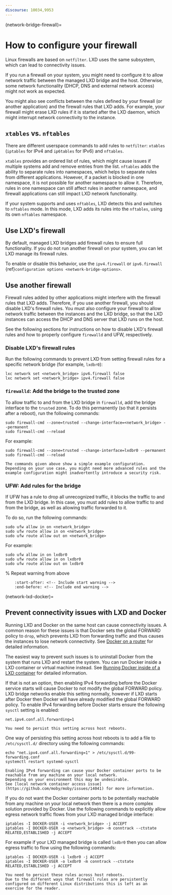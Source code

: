 ```yaml
---
discourse: 10034,9953
---
```


(network-bridge-firewall)=
# How to configure your firewall

Linux firewalls are based on `netfilter`.
LXD uses the same subsystem, which can lead to connectivity issues.

If you run a firewall on your system, you might need to configure it to allow network traffic between the managed LXD bridge and the host.
Otherwise, some network functionality (DHCP, DNS and external network access) might not work as expected.

You might also see conflicts between the rules defined by your firewall (or another application) and the firewall rules that LXD adds.
For example, your firewall might erase LXD rules if it is started after the LXD daemon, which might interrupt network connectivity to the instance.

## `xtables` vs. `nftables`

There are different userspace commands to add rules to `netfilter`: `xtables` (`iptables` for IPv4 and `ip6tables` for IPv6) and `nftables`.

`xtables` provides an ordered list of rules, which might cause issues if multiple systems add and remove entries from the list.
`nftables` adds the ability to separate rules into namespaces, which helps to separate rules from different applications.
However, if a packet is blocked in one namespace, it is not possible for another namespace to allow it.
Therefore, rules in one namespace can still affect rules in another namespace, and firewall applications can still impact LXD network functionality.

If your system supports and uses `nftables`, LXD detects this and switches to `nftables` mode.
In this mode, LXD adds its rules into the `nftables`, using its own `nftables` namespace.

## Use LXD's firewall

By default, managed LXD bridges add firewall rules to ensure full functionality.
If you do not run another firewall on your system, you can let LXD manage its firewall rules.

To enable or disable this behavior, use the `ipv4.firewall` or `ipv6.firewall` {ref}`configuration options <network-bridge-options>`.

## Use another firewall

Firewall rules added by other applications might interfere with the firewall rules that LXD adds.
Therefore, if you use another firewall, you should disable LXD's firewall rules.
You must also configure your firewall to allow network traffic between the instances and the LXD bridge, so that the LXD instances can access the DHCP and DNS server that LXD runs on the host.

See the following sections for instructions on how to disable LXD's firewall rules and how to properly configure `firewalld` and UFW, respectively.

### Disable LXD's firewall rules

Run the following commands to prevent LXD from setting firewall rules for a specific network bridge (for example, `lxdbr0`):

    lxc network set <network_bridge> ipv6.firewall false
    lxc network set <network_bridge> ipv4.firewall false

### `firewalld`: Add the bridge to the trusted zone

To allow traffic to and from the LXD bridge in `firewalld`, add the bridge interface to the `trusted` zone.
To do this permanently (so that it persists after a reboot), run the following commands:

    sudo firewall-cmd --zone=trusted --change-interface=<network_bridge> --permanent
    sudo firewall-cmd --reload

For example:

    sudo firewall-cmd --zone=trusted --change-interface=lxdbr0 --permanent
    sudo firewall-cmd --reload

<!-- Include start warning -->

```{warning}
The commands given above show a simple example configuration.
Depending on your use case, you might need more advanced rules and the example configuration might inadvertently introduce a security risk.
```

<!-- Include end warning -->

### UFW: Add rules for the bridge

If UFW has a rule to drop all unrecognized traffic, it blocks the traffic to and from the LXD bridge.
In this case, you must add rules to allow traffic to and from the bridge, as well as allowing traffic forwarded to it.

To do so, run the following commands:

    sudo ufw allow in on <network_bridge>
    sudo ufw route allow in on <network_bridge>
    sudo ufw route allow out on <network_bridge>

For example:

    sudo ufw allow in on lxdbr0
    sudo ufw route allow in on lxdbr0
    sudo ufw route allow out on lxdbr0

% Repeat warning from above
```{include} network_bridge_firewalld.md
    :start-after: <!-- Include start warning -->
    :end-before: <!-- Include end warning -->
```

(network-lxd-docker)=
## Prevent connectivity issues with LXD and Docker

Running LXD and Docker on the same host can cause connectivity issues.
A common reason for these issues is that Docker sets the global FORWARD policy to `drop`, which prevents LXD from forwarding traffic and thus causes the instances to lose network connectivity.
See [Docker on a router](https://docs.docker.com/network/iptables/#docker-on-a-router) for detailed information.

The easiest way to prevent such issues is to uninstall Docker from the system that runs LXD and restart the system.
You can run Docker inside a LXD container or virtual machine instead.
See [Running Docker inside of a LXD container](https://www.youtube.com/watch?v=_fCSSEyiGro) for detailed information.

If that is not an option, then enabling IPv4 forwarding before the Docker service starts will cause Docker to not modify the global FORWARD policy.
LXD bridge networks enable this setting normally, however if LXD starts after Docker then Docker will have already modified the global FORWARD policy.
To enable IPv4 forwarding before Docker starts ensure the following `sysctl` setting is enabled:

    net.ipv4.conf.all.forwarding=1

```{important}
You need to persist this setting across host reboots.
```

One way of persisting this setting across host reboots is to add a file to `/etc/sysctl.d/` directory using the following commands:

    echo "net.ipv4.conf.all.forwarding=1" > /etc/sysctl.d/99-forwarding.conf
    systemctl restart systemd-sysctl

```{warning}
Enabling IPv4 forwarding can cause your Docker container ports to be reachable from any machine on your local network.
Depending on your environment this may be undesirable.
See [local network container access issue](https://github.com/moby/moby/issues/14041) for more information.
```

If you do not want the Docker container ports to be potentially reachable from any machine on your local network then there is a more complex solution provided by Docker.
Use the following commands to explicitly allow egress network traffic flows from your LXD managed bridge interface:

    iptables -I DOCKER-USER -i <network_bridge> -j ACCEPT
    iptables -I DOCKER-USER -o <network_bridge> -m conntrack --ctstate RELATED,ESTABLISHED -j ACCEPT

For example if your LXD managed bridge is called `lxdbr0` then you can allow egress traffic to flow using the following commands:

    iptables -I DOCKER-USER -i lxdbr0 -j ACCEPT
    iptables -I DOCKER-USER -o lxdbr0 -m conntrack --ctstate RELATED,ESTABLISHED -j ACCEPT

```{important}
You need to persist these rules across host reboots.
Due to the different ways that firewall rules are persistently configured on different Linux distributions this is left as an exercise for the reader.
```

